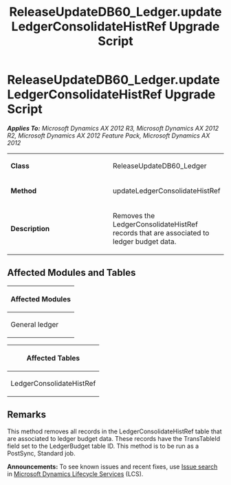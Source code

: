 ﻿---
title: ReleaseUpdateDB60_Ledger.updateLedgerConsolidateHistRef Upgrade Script
TOCTitle: ReleaseUpdateDB60_Ledger.updateLedgerConsolidateHistRef Upgrade Script
ms:assetid: d30c5128-8ebc-0103-ba3b-da7e30c56a41
ms:mtpsurl: https://msdn.microsoft.com/en-us/library/JJ686992(v=AX.60)
ms:contentKeyID: 49711441
ms.date: 05/18/2015
mtps_version: v=AX.60
---

# ReleaseUpdateDB60\_Ledger.updateLedgerConsolidateHistRef Upgrade Script 


_**Applies To:** Microsoft Dynamics AX 2012 R3, Microsoft Dynamics AX 2012 R2, Microsoft Dynamics AX 2012 Feature Pack, Microsoft Dynamics AX 2012_

<table>
<colgroup>
<col style="width: 50%" />
<col style="width: 50%" />
</colgroup>
<tbody>
<tr class="odd">
<td><p><strong>Class</strong></p></td>
<td><p>ReleaseUpdateDB60_Ledger</p></td>
</tr>
<tr class="even">
<td><p><strong>Method</strong></p></td>
<td><p>updateLedgerConsolidateHistRef</p></td>
</tr>
<tr class="odd">
<td><p><strong>Description</strong></p></td>
<td><p>Removes the LedgerConsolidateHistRef records that are associated to ledger budget data.</p></td>
</tr>
</tbody>
</table>


## Affected Modules and Tables

<table>
<colgroup>
<col style="width: 100%" />
</colgroup>
<thead>
<tr class="header">
<th><p>Affected Modules</p></th>
</tr>
</thead>
<tbody>
<tr class="odd">
<td><p>General ledger</p></td>
</tr>
</tbody>
</table>


<table>
<colgroup>
<col style="width: 100%" />
</colgroup>
<thead>
<tr class="header">
<th><p>Affected Tables</p></th>
</tr>
</thead>
<tbody>
<tr class="odd">
<td><p>LedgerConsolidateHistRef</p></td>
</tr>
</tbody>
</table>


## Remarks

This method removes all records in the LedgerConsolidateHistRef table that are associated to ledger budget data. These records have the TransTableId field set to the LedgerBudget table ID. This method is to be run as a PostSync, Standard job.

  
**Announcements:** To see known issues and recent fixes, use [Issue search](http://go.microsoft.com/fwlink/?linkid=389258) in [Microsoft Dynamics Lifecycle Services](http://go.microsoft.com/fwlink/?linkid=306505) (LCS).

